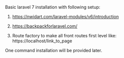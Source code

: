 Basic laravel 7 installation with following setup:

1. https://nwidart.com/laravel-modules/v6/introduction

2. https://backpackforlaravel.com/

3. Route factory to make all front routes first level like:
https://localhost/link_to_page


One command installation will be provided later.
